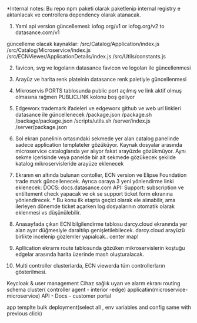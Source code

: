 *Internal notes: Bu repo npm paketi olarak paketlenip internal registry e aktarılacak ve controllera dependency olarak atanacak. 

1. Yaml api version güncellemesi:
iofog.org/v1 or iofog.org/v2 to datasance.com/v1

güncelleme olacak kaynaklar:
/src/Catalog/Application/index.js
/src/Catalog/Microservice/index.js
/src/ECNViewer/ApplicationDetails/index.js
/src/Utils/constants.js

2. favicon, svg ve logoların datasance favicon ve logoları ile güncellenmesi

3. Arayüz ve harita renk plateinin datasance renk paletiyle güncellenmesi

4. Mikroservis PORTS tablosunda public port açılmış ve link aktif olmuş olmasına rağmen PUBLICLINK kolonu boş geliyor

5. Edgeworx trademark ifadeleri ve edgeworx github ve web url linkleri datasance ile güncellenecek
/package.json
/package.sh
/package/package.json
/scripts/utils.sh
/server/index.js
/server/package.json

6. Sol ekran panelinin ortasındaki sekmede yer alan catalog panelinde sadece application templateler gözüküyor. Kaynak dosyalar arasında microservice cataloglarıda yer alıyor fakat arayüzde gözükmüyor. Aynı sekme içerisinde veya panelde bir alt sekmede gözükecek şekilde katalog mikroservisleride arayüze eklenecek

7. Ekranın en altında bulunan contoller, ECN version ve Elipse Foundation trade mark güncellenecek. Ayrıca oaraya 3 yeni yönlendirme linki eklenecek:
    DOCS: docs.datasance.com
    API: 
    Support: subscription ve entiltement check yapacak ve ok se support ticket form ekranına yönlendirecek. * Bu konu ilk etapta geçici olarak ele alınabilir, ama ilerleyen dönemde ticket açarken log dosyalarının otomatik olarak eklenmesi vs düşünülebilir. 

8. Anasayfada çıkan ECN bilgilendirme tablosu darcy.cloud ekranında yer alan ayar düğmesiyle daraltılıp genişletilebilecek. darcy.cloud arayüzü birlikte incelenip gözlemler yapıalcak.. center map!

9. Apllication ekrarnı route tablosunda gözüken mikroservislerin koştuğu edgelar arasında harita üzerinde mash oluşturalacak.

10. Multi controller clusterlarda, ECN viewerda tüm controllerların gösterilmesi.

Keycloak & user management
Cihaz sağlık uyarı ve alarm ekranı
routing schema cluster( controller agent - interior -edge) applicatiın(microservice-microservice)
API - Docs - customer portal

app templte bulk deployment(select all , env variables and config same with previous click)